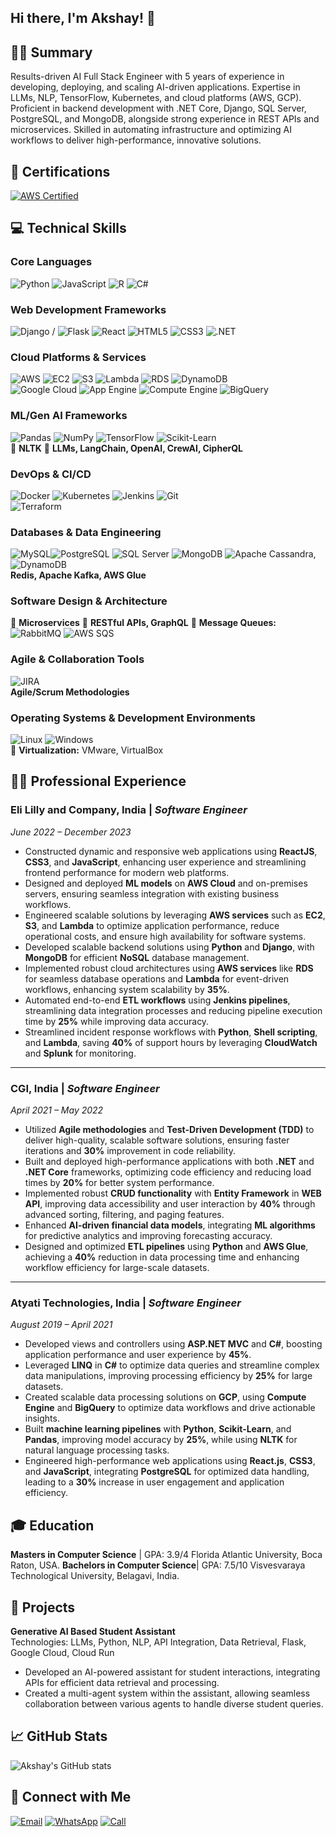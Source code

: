 ## Hi there, I'm Akshay! 👋

## 👨‍💻 Summary
Results-driven AI Full Stack Engineer with 5 years of experience in developing, deploying, and scaling AI-driven applications. Expertise in LLMs, NLP, TensorFlow, Kubernetes, and cloud platforms (AWS, GCP). Proficient in backend development with .NET Core, Django, SQL Server, PostgreSQL, and MongoDB, alongside strong experience in REST APIs and microservices. Skilled in automating infrastructure and optimizing AI workflows to deliver high-performance, innovative solutions.


## 🏅 Certifications
[![AWS Certified](https://img.shields.io/badge/AWS%20Certified-Developer%20Associate-FF9900?style=flat&logo=Amazon-AWS&logoColor=white)](https://www.credly.com/badges/909d0a38-595f-4730-9458-46bb6a411ff0)


## 💻 Technical Skills  

### **Core Languages**  
![Python](https://img.shields.io/badge/-Python-3776AB?&logo=Python&logoColor=white)  ![JavaScript](https://img.shields.io/badge/-JavaScript-F7DF1E?&logo=JavaScript&logoColor=black)  ![R](https://img.shields.io/badge/-R-276DC3?&logo=R&logoColor=white)  ![C#](https://img.shields.io/badge/-C%23-239120?&logo=Csharp&logoColor=white)  

### **Web Development Frameworks**  
![Django](https://img.shields.io/badge/-Django-092E20?&logo=Django&logoColor=white) / ![Flask](https://img.shields.io/badge/-Flask-000000?&logo=Flask&logoColor=white)  ![React](https://img.shields.io/badge/-React-61DAFB?&logo=React&logoColor=black)  ![HTML5](https://img.shields.io/badge/-HTML5-E34F26?&logo=html5&logoColor=white)  ![CSS3](https://img.shields.io/badge/-CSS3-1572B6?&logo=css3&logoColor=white)  ![.NET](https://img.shields.io/badge/-ASP.Net_Core-512BD4?&logo=dotnet&logoColor=white)  

### **Cloud Platforms & Services**  

![AWS](https://img.shields.io/badge/-AWS-232F3E?style=flat&logo=Amazon-AWS&logoColor=white)     ![EC2](https://img.shields.io/badge/EC2-FF9900?style=flat&logo=Amazon-EC2&logoColor=white) ![S3](https://img.shields.io/badge/S3-569A31?style=flat&logo=Amazon-S3&logoColor=white) ![Lambda](https://img.shields.io/badge/Lambda-FF9900?style=flat&logo=Amazon-Lambda&logoColor=white) ![RDS](https://img.shields.io/badge/RDS-527FFF?style=flat&logo=Amazon-RDS&logoColor=white) ![DynamoDB](https://img.shields.io/badge/DynamoDB-4053D6?style=flat&logo=Amazon-DynamoDB&logoColor=white)  
![Google Cloud](https://img.shields.io/badge/-GCP-4285F4?style=flat&logo=Google-Cloud&logoColor=white)    ![App Engine](https://img.shields.io/badge/App%20Engine-FF7F00?style=flat&logo=Google-App-Engine&logoColor=white) ![Compute Engine](https://img.shields.io/badge/Compute%20Engine-0A9CFC?style=flat&logo=Google-Compute-Engine&logoColor=white) ![BigQuery](https://img.shields.io/badge/BigQuery-00A9D8?style=flat&logo=Google-BigQuery&logoColor=white)




### **ML/Gen AI Frameworks**  
![Pandas](https://img.shields.io/badge/-Pandas-150458?&logo=pandas&logoColor=white) ![NumPy](https://img.shields.io/badge/-NumPy-013243?&logo=NumPy&logoColor=white) ![TensorFlow](https://img.shields.io/badge/-TensorFlow-FF6F00?&logo=TensorFlow&logoColor=white) ![Scikit-Learn](https://img.shields.io/badge/-ScikitLearn-F7931E?&logo=scikit-learn&logoColor=white)  
📖 **NLTK** 🧠 **LLMs, LangChain, OpenAI, CrewAI, CipherQL**  

### **DevOps & CI/CD**  
![Docker](https://img.shields.io/badge/-Docker-2496ED?&logo=Docker&logoColor=white) ![Kubernetes](https://img.shields.io/badge/-Kubernetes-326CE5?&logo=Kubernetes&logoColor=white) ![Jenkins](https://img.shields.io/badge/-Jenkins-D24939?&logo=Jenkins&logoColor=white) ![Git](https://img.shields.io/badge/-Git-F05032?&logo=Git&logoColor=white)  
![Terraform](https://img.shields.io/badge/-Terraform-7B42BC?&logo=Terraform&logoColor=white)  

### **Databases & Data Engineering**  
![MySQL](https://img.shields.io/badge/-MySQL-4479A1?&logo=MySQL&logoColor=white)![PostgreSQL](https://img.shields.io/badge/-PostgreSQL-336791?&logo=PostgreSQL&logoColor=white) ![SQL Server](https://img.shields.io/badge/-SQL%20Server-CC2927?&logo=microsoft-sql-server&logoColor=white) ![MongoDB](https://img.shields.io/badge/-MongoDB-47A248?&logo=MongoDB&logoColor=white) ![Apache Cassandra](https://img.shields.io/badge/-Cassandra-1287B1?&logo=apache-cassandra&logoColor=white), ![DynamoDB](https://img.shields.io/badge/-DynamoDB-4053D6?&logo=Amazon-DynamoDB&logoColor=white)  
**Redis, Apache Kafka, AWS Glue**  

### **Software Design & Architecture**  
🔹 **Microservices**  🔹 **RESTful APIs, GraphQL**  🔹 **Message Queues:** ![RabbitMQ](https://img.shields.io/badge/-RabbitMQ-FF6600?&logo=RabbitMQ&logoColor=white) ![AWS SQS](https://img.shields.io/badge/-AWS%20SQS-232F3E?&logo=Amazon-AWS&logoColor=white)  

### **Agile & Collaboration Tools**  
![JIRA](https://img.shields.io/badge/-JIRA-0052CC?&logo=JIRA&logoColor=white)  
**Agile/Scrum Methodologies**  

### **Operating Systems & Development Environments**  
![Linux](https://img.shields.io/badge/-Linux-FCC624?&logo=linux&logoColor=black) ![Windows](https://img.shields.io/badge/-Windows-0078D6?&logo=windows&logoColor=white)  
💾 **Virtualization:** VMware, VirtualBox  



## 👨‍💻 Professional Experience

### **Eli Lilly and Company, India** | *Software Engineer*  
*June 2022 – December 2023*  
- Constructed dynamic and responsive web applications using **ReactJS**, **CSS3**, and **JavaScript**, enhancing user experience and streamlining frontend performance for modern web platforms.  
- Designed and deployed **ML models** on **AWS Cloud** and on-premises servers, ensuring seamless integration with existing business workflows.  
- Engineered scalable solutions by leveraging **AWS services** such as **EC2**, **S3**, and **Lambda** to optimize application performance, reduce operational costs, and ensure high availability for software systems.  
- Developed scalable backend solutions using **Python** and **Django**, with **MongoDB** for efficient **NoSQL** database management.  
- Implemented robust cloud architectures using **AWS services** like **RDS** for seamless database operations and **Lambda** for event-driven workflows, enhancing system scalability by **35%**.  
- Automated end-to-end **ETL workflows** using **Jenkins pipelines**, streamlining data integration processes and reducing pipeline execution time by **25%** while improving data accuracy.  
- Streamlined incident response workflows with **Python**, **Shell scripting**, and **Lambda**, saving **40%** of support hours by leveraging **CloudWatch** and **Splunk** for monitoring.  

---

### **CGI, India** | *Software Engineer*  
*April 2021 – May 2022*  
- Utilized **Agile methodologies** and **Test-Driven Development (TDD)** to deliver high-quality, scalable software solutions, ensuring faster iterations and **30%** improvement in code reliability.  
- Built and deployed high-performance applications with both **.NET** and **.NET Core** frameworks, optimizing code efficiency and reducing load times by **20%** for better system performance.  
- Implemented robust **CRUD functionality** with **Entity Framework** in **WEB API**, improving data accessibility and user interaction by **40%** through advanced sorting, filtering, and paging features.  
- Enhanced **AI-driven financial data models**, integrating **ML algorithms** for predictive analytics and improving forecasting accuracy.  
- Designed and optimized **ETL pipelines** using **Python** and **AWS Glue**, achieving a **40%** reduction in data processing time and enhancing workflow efficiency for large-scale datasets.  

---

### **Atyati Technologies, India** | *Software Engineer*  
*August 2019 – April 2021*  
- Developed views and controllers using **ASP.NET MVC** and **C#**, boosting application performance and user experience by **45%**.  
- Leveraged **LINQ** in **C#** to optimize data queries and streamline complex data manipulations, improving processing efficiency by **25%** for large datasets.  
- Created scalable data processing solutions on **GCP**, using **Compute Engine** and **BigQuery** to optimize data workflows and drive actionable insights.  
- Built **machine learning pipelines** with **Python**, **Scikit-Learn**, and **Pandas**, improving model accuracy by **25%**, while using **NLTK** for natural language processing tasks.  
- Engineered high-performance web applications using **React.js**, **CSS3**, and **JavaScript**, integrating **PostgreSQL** for optimized data handling, leading to a **30%** increase in user engagement and application efficiency.


## 🎓 Education
**Masters in Computer Science** | GPA: 3.9/4
Florida Atlantic University, Boca Raton, USA.
**Bachelors in Computer Science**| GPA: 7.5/10
Visvesvaraya Technological University, Belagavi, India.

## 🚀 Projects

**Generative AI Based Student Assistant**  
Technologies: LLMs, Python, NLP, API Integration, Data Retrieval, Flask, Google Cloud, Cloud Run
- Developed an AI-powered assistant for student interactions, integrating APIs for efficient data retrieval and processing.
- Created a multi-agent system within the assistant, allowing seamless collaboration between various agents to handle diverse student queries.

## 📈 GitHub Stats

![Akshay's GitHub stats](https://github-readme-stats.vercel.app/api?username=akshayk122&show_icons=true&theme=radical&custom_title=Akshay's%20GitHub%20Stats)


## 🔗 Connect with Me

[![Email](https://img.shields.io/badge/-Email-D14836?&logo=Gmail&logoColor=white)](mailto:iamakshayk22@gmail.com) [![WhatsApp](https://img.shields.io/badge/-WhatsApp-25D366?&logo=WhatsApp&logoColor=white)](https://wa.me/+15615283703) [![Call](https://img.shields.io/badge/-Call-007BFF?&logo=Phone&logoColor=white)](tel:+15615283703)


